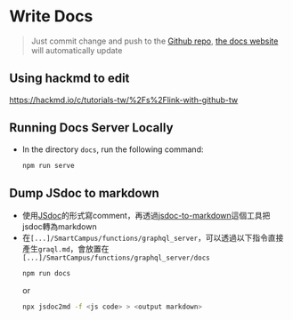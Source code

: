 # Write Docs

> Just commit change and push to the [Github repo](https://github.com/stvreumi/SmartCampusDocs/), [the docs website](https://github.com/stvreumi/SmartCampusDocs/) will automatically update

## Using hackmd to edit
https://hackmd.io/c/tutorials-tw/%2Fs%2Flink-with-github-tw

## Running Docs Server Locally
- In the directory `docs`, run the following command:
  ```bash
  npm run serve
  ```

## Dump JSdoc to markdown
- 使用[JSdoc](https://jsdoc.app/)的形式寫comment，再透過[jsdoc-to-markdown](https://github.com/jsdoc2md/jsdoc-to-markdown)這個工具把jsdoc轉為markdown
- 在`[...]/SmartCampus/functions/graphql_server`，可以透過以下指令直接產生`graql.md`，會放置在`[...]/SmartCampus/functions/graphql_server/docs`
  ```bash
  npm run docs
  ```
  or
  ```bash
  npx jsdoc2md -f <js code> > <output markdown>
  ```


